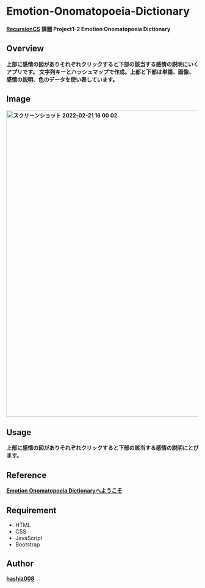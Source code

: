 
# Emotion-Onomatopoeia-Dictionary
**[RecursionCS](https://recursionist.io) 課題 Project1-2 Emotion Onomatopoeia Dictionary**

## Overview
**上部に感情の図がありそれぞれクリックすると下部の該当する感情の説明にいくアプリです。  文字列キーとハッシュマップで作成。上部と下部は単語、画像、感情の説明、色のデータを使い表しています。**

## Image 
**<img width="800" alt="スクリーンショット 2022-02-21 16 00 02" src="https://user-images.githubusercontent.com/63139730/154904766-f51d6a77-a62c-4de8-b6d5-4196a2a6ad34.png">**

## Usage
**上部に感情の図がありそれぞれクリックすると下部の該当する感情の説明にとびます。**

## Reference
**<a href='https://emotion-onomatopoeia-dictionary.vercel.app/'>Emotion Onomatopoeia Dictionaryへようこそ</a>**

## Requirement
 * HTML
 * CSS
 * JavaScript
 * Bootstrap

## Author
**<a href="https://github.com/hashiz008">hashiz008</a>**
